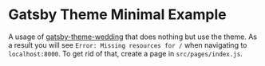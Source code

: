 # Gatsby Theme Minimal Example

A usage of
[gatsby-theme-wedding](https://github.com/BoyWithSilverWings/gatsby-theme-wedding)
that does nothing but use the theme. As a result you will see `Error: Missing resources for /` when navigating to `localhost:8000`. To get
rid of that, create a page in `src/pages/index.js`.